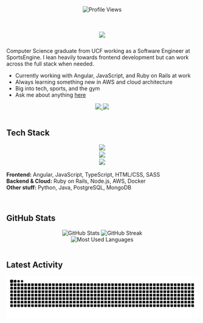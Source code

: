 <div align="center">
  <img src="https://komarev.com/ghpvc/?username=devsergiocardona&label=Profile%20views&color=0e75b6&style=flat" alt="Profile Views" />
</div>

<h1 align="center">
  <img src="https://readme-typing-svg.herokuapp.com/?font=Inter&size=40&center=true&vCenter=true&width=500&height=70&color=4493F8&duration=4000&lines=Hey+I'm+Sergio;Software+Engineer;UCF+Graduate" />
</h1>

Computer Science graduate from UCF working as a Software Engineer at SportsEngine. I lean heavily towards frontend development but can work across the full stack when needed.

- Currently working with Angular, JavaScript, and Ruby on Rails at work
- Always learning something new in AWS and cloud architecture  
- Big into tech, sports, and the gym
- Ask me about anything [here](https://github.com/devsergiocardona/devsergiocardona/issues)

<div align="center">
  <a href="https://linkedin.com/in/sergiocardona02" target="_blank">
    <img src="https://img.shields.io/badge/LinkedIn-0077B5?style=for-the-badge&logo=linkedin&logoColor=white" />
  </a>
  <a href="mailto:sergiodev2002@gmail.com">
    <img src="https://img.shields.io/badge/Gmail-333333?style=for-the-badge&logo=gmail&logoColor=red" />
  </a>
</div>

<br>

## Tech Stack

<p align="center">
  <img src="https://skillicons.dev/icons?i=angular,js,ts,html,css,sass" />
  <br>
  <img src="https://skillicons.dev/icons?i=ruby,rails,nodejs,python,java,aws" />
  <br>
  <img src="https://skillicons.dev/icons?i=git,vscode,docker,postgres,mongodb" />
</p>

**Frontend:** Angular, JavaScript, TypeScript, HTML/CSS, SASS  
**Backend & Cloud:** Ruby on Rails, Node.js, AWS, Docker  
**Other stuff:** Python, Java, PostgreSQL, MongoDB

<br>

## GitHub Stats

<div align="center">
  <img width="390" src="https://github-readme-stats.vercel.app/api?username=devsergiocardona&theme=transparent&count_private=true&show_icons=true&rank_icon=github" alt="GitHub Stats" />
  <img width="390" src="https://github-readme-streak-stats.herokuapp.com/?user=devsergiocardona&theme=transparent&count_private=true&border_radius=10" alt="GitHub Streak" />
</div>

<div align="center">
  <img width="325" src="https://github-readme-stats.vercel.app/api/top-langs?username=devsergiocardona&theme=transparent&layout=donut&hide=css&langs_count=8&border_radius=10&show_icons=true" alt="Most Used Languages" />
</div>

<br>

## Latest Activity

<div align="center">
  <picture>
    <source media="(prefers-color-scheme: dark)" srcset="https://raw.githubusercontent.com/devsergiocardona/devsergiocardona/output/github-contribution-grid-snake-dark.svg" />
    <source media="(prefers-color-scheme: light)" srcset="https://raw.githubusercontent.com/devsergiocardona/devsergiocardona/output/github-contribution-grid-snake.svg" />
    <img alt="contribution snake" src="https://raw.githubusercontent.com/devsergiocardona/devsergiocardona/output/github-contribution-grid-snake.svg" />
  </picture>
</div>
